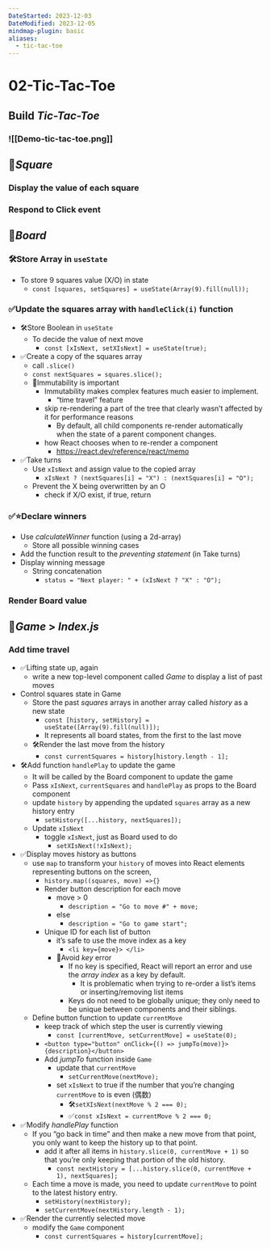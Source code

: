 ```yaml
---
DateStarted: 2023-12-03
DateModified: 2023-12-05
mindmap-plugin: basic
aliases:
  - tic-tac-toe
---
```


# 02-Tic-Tac-Toe

## Build *Tic-Tac-Toe*

### ![[Demo-tic-tac-toe.png]]

## 📌*Square*

### Display the value of each square

### Respond to Click event

## 📌*Board*

### 🛠️Store Array in `useState`
- To store 9 squares value (X/O) in state
    - `const [squares, setSquares] = useState(Array(9).fill(null));`

### ✅Update the squares array with `handleClick(i)` function
- 🛠️Store Boolean in `useState`
    - To decide the value of next move
        - `const [xIsNext, setXIsNext] = useState(true);`
- ✅Create a copy of the squares array
    - call `.slice()`
    - `const nextSquares = squares.slice();`
    - 📌Immutability is important
        - Immutability makes complex features much easier to implement.
            - “time travel” feature
        - skip re-rendering a part of the tree that clearly wasn’t affected by it for performance reasons
            - By default, all child components re-render automatically when the state of a parent component changes.
        - how React chooses when to re-render a component
            - https://react.dev/reference/react/memo
- ✅Take turns
    - Use `xIsNext` and assign value to the copied array
        - `xIsNext ? (nextSquares[i] = "X") : (nextSquares[i] = "O");`
    - Prevent the X being overwritten by an O
        - check if X/O exist, if true, return

### ✅⭐Declare winners
- Use *calculateWinner* function (using a 2d-array)
    - Store all possible winning cases
- Add the function result to the *preventing statement* (in Take turns)
- Display winning message
    - String concatenation
        - `status = "Next player: " + (xIsNext ? "X" : "O");`

### Render Board value

## 📌*Game* > *Index.js*

### Add time travel
- ✅Lifting state up, again
    - write a new top-level component called *Game* to display a list of past moves
- Control squares state in Game
    - Store the past *squares* arrays in another array called *history* as a new state
        - `const [history, setHistory] = useState([Array(9).fill(null)]);`
        - It represents all board states, from the first to the last move
    - 🛠️Render the last move from the history
        - `const currentSquares = history[history.length - 1];`
- 🛠️Add function `handlePlay` to update the game
    - It will be called by the Board component to update the game
    - Pass `xIsNext`, `currentSquares` and `handlePlay` as props to the Board component
    - update `history` by appending the updated `squares` array as a new history entry
        - `setHistory([...history, nextSquares]);`
    - Update `xIsNext`
        - toggle `xIsNext`, just as Board used to do
            - `setXIsNext(!xIsNext);`
- ✅Display moves history as buttons
    - use `map` to transform your `history` of moves into React elements representing buttons on the screen,
        - `history.map((squares, move) =>{}`
        - Render button description for each move
            - move > 0
                - `description = "Go to move #" + move;`
            - else
                - `description = "Go to game start";`
        - Unique ID for each list of button
            - it’s safe to use the move index as a key
                - `<li key={move}> </li>`
            - 📌Avoid *key* error
                - If no key is specified, React will report an error and use the *array index* as a key by default.
                    - It is problematic when trying to re-order a list’s items or inserting/removing list items
                - Keys do not need to be globally unique; they only need to be unique between components and their siblings.
    - Define button function to update `currentMove`
        - keep track of which step the user is currently viewing
            - `const [currentMove, setCurrentMove] = useState(0);`
        - `<button type="button" onClick={() => jumpTo(move)}>{description}</button>`
        - Add *jumpTo* function inside `Game`
            - update that `currentMove`
                - `setCurrentMove(nextMove);`
            - set `xIsNext` to true if the number that you’re changing `currentMove` to is even (偶数)
                - 🛠️`setXIsNext(nextMove % 2 === 0);`
                - ✅`const xIsNext = currentMove % 2 === 0;`
- ✅Modify *handlePlay* function
    - If you “go back in time” and then make a new move from that point, you only want to keep the history up to that point.
        - add it after all items in `history.slice(0, currentMove + 1)` so that you’re only keeping that portion of the old history.
            - `const nextHistory = [...history.slice(0, currentMove + 1), nextSquares];`
    - Each time a move is made, you need to update `currentMove` to point to the latest history entry.
        - `setHistory(nextHistory);`
        - `setCurrentMove(nextHistory.length - 1);`
- ✅Render the currently selected move
    - modify the `Game` component
        - `const currentSquares = history[currentMove];`
